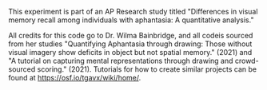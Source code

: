 This experiment is part of an AP Research study titled "Differences in visual memory recall among individuals with aphantasia: A quantitative analysis." 

All credits for this code go to Dr. Wilma Bainbridge, and all codeis sourced from her studies "Quantifying Aphantasia through drawing: Those without visual imagery show deficits in object but not spatial memory." (2021) and "A tutorial on capturing mental representations through drawing and crowd-sourced scoring." (2021). Tutorials for how to create similar projects can be found at https://osf.io/tgavx/wiki/home/.
